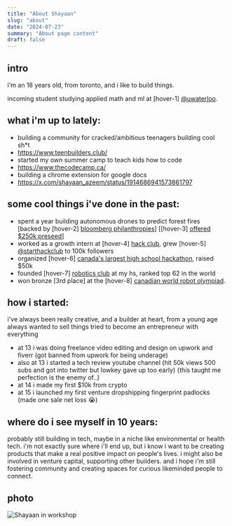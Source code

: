 ```yaml
---
title: "About Shayaan"
slug: "about"
date: "2024-07-23"
summary: "About page content"
draft: false
---
```


## intro

i'm an 18 years old, from toronto, and i like to build things.

incoming student studying applied math and ml at [hover-1] [@uwaterloo](https://uwaterloo.ca/). 
## what i'm up to lately:
- building a community for cracked/ambitious teenagers building cool sh*t 
- https://www.teenbuilders.club/
- started my own summer camp to teach kids how to code
- https://www.thecodecamp.ca/
- building a chrome extension for google docs
- https://x.com/shayaan_azeem/status/1914686941573861797
## some cool things i've done in the past:

- spent a year building autonomous drones to predict forest fires  
  [backed by [hover-2] [bloomberg philanthropies](https://www.bloomberg.org/government-innovation/spurring-innovation-in-cities/youth-climate-action-fund/)] [[hover-3] [offered $250k preseed](https://www.joinef.com/)]
- worked as a growth intern at [hover-4] [hack club](https://hackclub.com/), grew [hover-5] [@starthackclub](https://www.instagram.com/starthackclub/) to 100k followers
- organized [hover-6] [canada's largest high school hackathon](https://apocalypse.hackclub.com/), raised $50k
- founded [hover-7] [robotics club](https://wossrobotics.ca/) at my hs, ranked top 62 in the world
- won bronze [3rd place] at the [hover-8] [canadian world robot olympiad](https://wro-association.org/).

## how i started:

i've always been really creative, and a builder at heart, from a young age always wanted to sell things tried to become an entrepreneur with everything

- at 13 i was doing freelance video editing and design on upwork and fiverr (got banned from upwork for being underage)
- also at 13 i started a tech review youtube channel (hit 50k views 500 subs and got into twitter but lowkey gave up too early) {this taught me perfection is the enemy of..}
- at 14 i made my first $10k from crypto
- at 15 i launched my first venture dropshipping fingerprint padlocks (made one sale net loss 😭)

## where do i see myself in 10 years:

probably still building in tech, maybe in a niche like environmental or health tech. i'm not exactly sure where i'll end up, but i know i want to be creating products that make a real positive impact on people's lives. i might also be involved in venture capital, supporting other builders. and i hope i'm still fostering community and creating spaces for curious likeminded people to connect.

## photo

![Shayaan in workshop](/000129720010.JPG)
